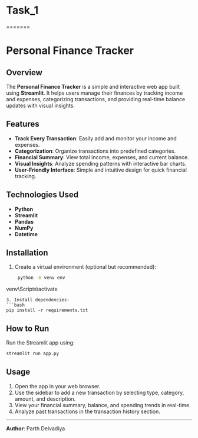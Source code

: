 # Task_1
=======
# Personal Finance Tracker

## Overview
The **Personal Finance Tracker** is a simple and interactive web app built using **Streamlit**. It helps users manage their finances by tracking income and expenses, categorizing transactions, and providing real-time balance updates with visual insights.

## Features
- **Track Every Transaction**: Easily add and monitor your income and expenses.
- **Categorization**: Organize transactions into predefined categories.
- **Financial Summary**: View total income, expenses, and current balance.
- **Visual Insights**: Analyze spending patterns with interactive bar charts.
- **User-Friendly Interface**: Simple and intuitive design for quick financial tracking.

## Technologies Used
- **Python**
- **Streamlit**
- **Pandas**
- **NumPy**
- **Datetime**

## Installation
1. Create a virtual environment (optional but recommended):
   ```bash
    python -m venv env
venv\Scripts\activate
   ```
3. Install dependencies:
   ```bash
   pip install -r requirements.txt
   ```

## How to Run
Run the Streamlit app using:
```bash
streamlit run app.py
```

## Usage
1. Open the app in your web browser.
2. Use the sidebar to add a new transaction by selecting type, category, amount, and description.
3. View your financial summary, balance, and spending trends in real-time.
4. Analyze past transactions in the transaction history section.

---
**Author**: Parth Delvadiya

